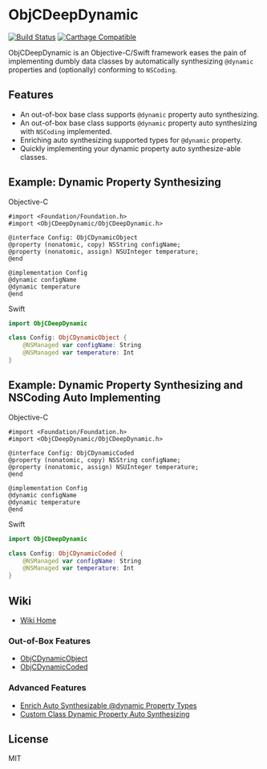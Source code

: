 # ObjCDeepDynamic

[![Build Status](https://travis-ci.com/WeZZard/ObjCDeepDynamic.svg?branch=master)](https://travis-ci.com/WeZZard/ObjCDeepDynamic)
[![Carthage Compatible](https://img.shields.io/badge/Carthage-compatible-4BC51D.svg?style=flat)](https://github.com/Carthage/Carthage)

ObjCDeepDynamic is an Objective-C/Swift framework eases the pain of
implementing dumbly data classes by automatically synthesizing `@dynamic`
properties and (optionally) conforming to `NSCoding`.

## Features

- An out-of-box base class supports `@dynamic` property auto synthesizing.
- An out-of-box base class supports `@dynamic` property auto synthesizing
  with `NSCoding` implemented.
- Enriching auto synthesizing supported types for `@dynamic` property.
- Quickly implementing your dynamic property auto synthesize-able classes.

## Example: Dynamic Property Synthesizing

Objective-C

```objc
#import <Foundation/Foundation.h>
#import <ObjCDeepDynamic/ObjCDeepDynamic.h>

@interface Config: ObjCDynamicObject
@property (nonatomic, copy) NSString configName;
@property (nonatomic, assign) NSUInteger temperature;
@end

@implementation Config
@dynamic configName
@dynamic temperature
@end
```

Swift

```swift
import ObjCDeepDynamic

class Config: ObjCDynamicObject {
    @NSManaged var configName: String
    @NSManaged var temperature: Int
}
```

## Example: Dynamic Property Synthesizing and NSCoding Auto Implementing

Objective-C

```objc
#import <Foundation/Foundation.h>
#import <ObjCDeepDynamic/ObjCDeepDynamic.h>

@interface Config: ObjCDynamicCoded
@property (nonatomic, copy) NSString configName;
@property (nonatomic, assign) NSUInteger temperature;
@end

@implementation Config
@dynamic configName
@dynamic temperature
@end
```

Swift

```swift
import ObjCDeepDynamic

class Config: ObjCDynamicCoded {
    @NSManaged var configName: String
    @NSManaged var temperature: Int
}
```

## Wiki

- [Wiki Home](https://github.com/WeZZard/ObjCDeepDynamic/wiki)

### Out-of-Box Features

- [ObjCDynamicObject](https://github.com/WeZZard/ObjCDeepDynamic/wiki/ObjCDynamicObject)
- [ObjCDynamicCoded](https://github.com/WeZZard/ObjCDeepDynamic/wiki/ObjCDynamicCoded)

### Advanced Features

- [Enrich Auto Synthesizable @dynamic Property Types](https://github.com/WeZZard/ObjCDeepDynamic/wiki/Enrich-Auto-Synthesizable-%40dynamic-Property-Types)
- [Custom Class Dynamic Property Auto Synthesizing](https://github.com/WeZZard/ObjCDeepDynamic/wiki/Custom-Class-Dynamic-Property-Auto-Synthesizing)

## License
MIT